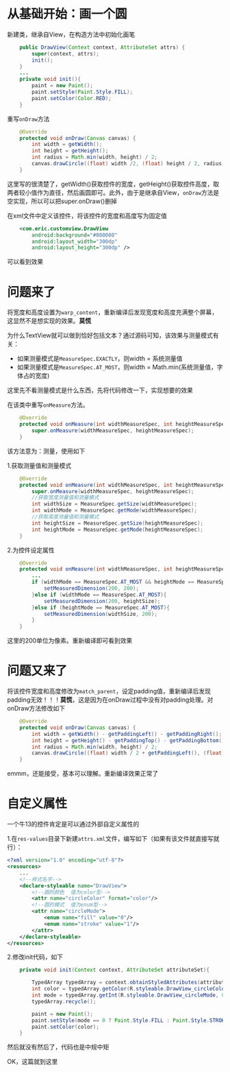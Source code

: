 
# 从基础开始：画一个圆

新建类，继承自View，在构造方法中初始化画笔
```java
    public DrawView(Context context, AttributeSet attrs) {
        super(context, attrs);
        init();
    }
    ...
    private void init(){
        paint = new Paint();
        paint.setStyle(Paint.Style.FILL);
        paint.setColor(Color.RED);
    }
```

重写`onDraw`方法
```java
    @Override
    protected void onDraw(Canvas canvas) {
        int width = getWidth();
        int height = getHeight();
        int radius = Math.min(width, height) / 2;
        canvas.drawCircle((float) width /2, (float) height / 2, radius, paint);
    }
```
这里写的很清楚了，getWidth()获取控件的宽度，getHeight()获取控件高度，取两者较小值作为直径，然后画圆即可。此外，由于是继承自View，`onDraw`方法是空实现，所以可以把super.onDraw()删掉

在xml文件中定义该控件，将该控件的宽度和高度写为固定值
```xml
    <com.eric.customview.DrawView
        android:background="#000000"
        android:layout_width="300dp"
        android:layout_height="300dp" />
```
可以看到效果

# 问题来了
将宽度和高度设置为`warp_content`，重新编译后发现宽度和高度充满整个屏幕，这显然不是想实现的效果。**莫慌**

为什么TextView就可以做到恰好包括文本？通过源码可知，该效果与测量模式有关：

- 如果测量模式是`MeasureSpec.EXACTLY`，则width = 系统测量值
- 如果测量模式是`MeasureSpec.AT_MOST`，则width = Math.min(系统测量值，字体占的宽度)

这里先不看测量模式是什么东西，先将代码修改一下，实现想要的效果

在该类中重写`onMeasure`方法。
```java
    @Override
    protected void onMeasure(int widthMeasureSpec, int heightMeasureSpec) {
        super.onMeasure(widthMeasureSpec, heightMeasureSpec);
    }
```
该方法意为：测量，使用如下

1.获取测量值和测量模式
```java
    @Override
    protected void onMeasure(int widthMeasureSpec, int heightMeasureSpec) {
        super.onMeasure(widthMeasureSpec, heightMeasureSpec);
        //获取宽度测量值和测量模式
        int widthSize = MeasureSpec.getSize(widthMeasureSpec);
        int widthMode = MeasureSpec.getMode(widthMeasureSpec);
        //获取高度测量值和测量模式
        int heightSize = MeasureSpec.getSize(heightMeasureSpec);
        int heightMode = MeasureSpec.getMode(heightMeasureSpec);
    }
```
2.为控件设定属性
```java
    @Override
    protected void onMeasure(int widthMeasureSpec, int heightMeasureSpec) {
        ...
        if (widthMode == MeasureSpec.AT_MOST && heightMode == MeasureSpec.AT_MOST){
            setMeasuredDimension(200, 200);
        }else if (widthMode == MeasureSpec.AT_MOST){
            setMeasuredDimension(200, heightSize);
        }else if (heightMode == MeasureSpec.AT_MOST){
            setMeasuredDimension(widthSize, 200);
        }
    }
```
这里的200单位为像素。重新编译即可看到效果

# 问题又来了
将该控件宽度和高度修改为`match_parent`，设定padding值，重新编译后发现padding无效！！！**莫慌**，这是因为在onDraw过程中没有对padding处理。对onDraw方法修改如下
```java
    @Override
    protected void onDraw(Canvas canvas) {
        int width = getWidth() - getPaddingLeft() - getPaddingRight();
        int height = getHeight() - getPaddingTop() - getPaddingBottom();
        int radius = Math.min(width, height) / 2;
        canvas.drawCircle((float) width / 2 + getPaddingLeft(), (float) height / 2 + getPaddingTop(), radius, paint);
    }
```
emmm，还能接受，基本可以理解。重新编译效果正常了

# 自定义属性
一个牛13的控件肯定是可以通过外部自定义属性的

1.在`res-values`目录下新建`attrs.xml`文件，编写如下（如果有该文件就直接写就行）：
```xml
<?xml version="1.0" encoding="utf-8"?>
<resources>
    ...
    <!--样式名字-->
    <declare-styleable name="DrawView">
        <!--圆的颜色  值为color型-->
        <attr name="circleColor" format="color"/>
        <!--圆的模式  值为enum型-->
        <attr name="circleMode">
            <enum name="fill" value="0"/>
            <enum name="stroke" value="1"/>
        </attr>
    </declare-styleable>
</resources>
```
2.修改init代码，如下
```java
    private void init(Context context, AttributeSet attributeSet){

        TypedArray typedArray = context.obtainStyledAttributes(attributeSet, R.styleable.DrawView);
        int color = typedArray.getColor(R.styleable.DrawView_circleColor, Color.RED);
        int mode = typedArray.getInt(R.styleable.DrawView_circleMode, 0);
        typedArray.recycle();

        paint = new Paint();
        paint.setStyle(mode == 0 ? Paint.Style.FILL : Paint.Style.STROKE);
        paint.setColor(color);
    }
```
然后就没有然后了，代码也是中规中矩

OK，这篇就到这里
